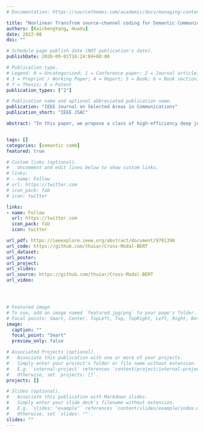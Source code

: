 ```yaml
---
# Documentation: https://sourcethemes.com/academic/docs/managing-content/

title: "Nonlinear Transfrom source-channel coding for Semantic Communications"
authors: [KaichengYang, HuaXu]
date: 2022-08
doi: ""

# Schedule page publish date (NOT publication's date).
publishDate: 2020-09-01T16:24:04+08:00

# Publication type.
# Legend: 0 = Uncategorized; 1 = Conference paper; 2 = Journal article;
# 3 = Preprint / Working Paper; 4 = Report; 5 = Book; 6 = Book section;
# 7 = Thesis; 8 = Patent
publication_types: ["2"]

# Publication name and optional abbreviated publication name.
publication: "IEEE Journal on Selected Areas in Communications"
publication_short: "IEEE JSAC"

abstract: "In this paper, we propose a class of high-efficiency deep joint source-channel coding methods that can closely adapt to the source distribution under the nonlinear transform, it can be collected under the name nonlinear transform source-channel coding (NTSCC). In the considered model, the transmitter first learns a nonlinear analysis transform to map the source data into latent space, then transmits the latent representation to the receiver via deep joint source-channel coding. Our model incorporates the nonlinear transform as a strong prior to effectively extract the source semantic features and provide side information for source-channel coding. Unlike existing conventional deep joint source-channel coding methods, the proposed NTSCC essentially learns both the source latent representation and an entropy model as the prior on the latent representation. Accordingly, novel adaptive rate transmission and hyperprior-aided codec refinement mechanisms are developed to upgrade deep joint source-channel coding. The whole system design is formulated as an optimization problem whose goal is to minimize the end-to-end transmission rate-distortion performance under established perceptual quality metrics. Across test image sources with various resolutions, we find that the proposed NTSCC transmission method generally outperforms both the analog transmission using the standard deep joint source-channel coding and the classical separation-based digital transmission. Notably, the proposed NTSCC method can potentially support future semantic communications due to its content-aware ability and perceptual optimization goal."


tags: []
categories: [semantic comm]
featured: true

# Custom links (optional).
#   Uncomment and edit lines below to show custom links.
# links:
# - name: Follow
# url: https://twitter.com
# icon_pack: fab
# icon: twitter

links:
- name: Follow
  url: https://twitter.com
  icon_pack: fab
  icon: twitter

url_pdf: https://ieeexplore.ieee.org/abstract/document/9791398
url_code: https://github.com/thuiar/Cross-Modal-BERT
url_dataset:
url_poster:
url_project: 
url_slides:
url_source: https://github.com/thuiar/Cross-Modal-BERT
url_video:




# Featured image
# To use, add an image named `featured.jpg/png` to your page's folder. 
# Focal points: Smart, Center, TopLeft, Top, TopRight, Left, Right, BottomLeft, Bottom, BottomRight.
image:
  caption: ""
  focal_point: "Smart"
  preview_only: false

# Associated Projects (optional).
#   Associate this publication with one or more of your projects.
#   Simply enter your project's folder or file name without extension.
#   E.g. `internal-project` references `content/project/internal-project/index.md`.
#   Otherwise, set `projects: []`.
projects: []

# Slides (optional).
#   Associate this publication with Markdown slides.
#   Simply enter your slide deck's filename without extension.
#   E.g. `slides: "example"` references `content/slides/example/index.md`.
#   Otherwise, set `slides: ""`.
slides: ""
---
```

